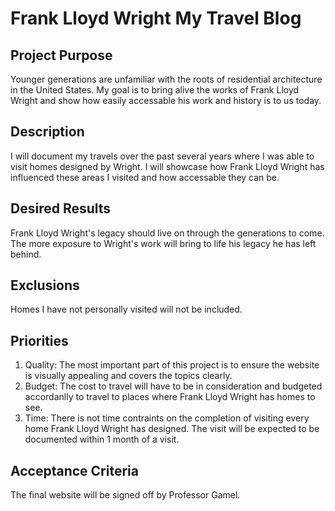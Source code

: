 
# Frank Lloyd Wright My Travel Blog  

## Project Purpose  
Younger generations are unfamiliar with the roots of residential architecture in the United States. My goal is to bring alive the works of Frank Lloyd Wright and show how easily accessable his work and history is to us today.

## Description  
I will document my travels over the past several years where I was able to visit homes designed by Wright. I will showcase how Frank Lloyd Wright has influenced these areas I visited and how accessable they can be.  

## Desired Results  
Frank Lloyd Wright's legacy should live on through the generations to come.  The more exposure to Wright's work will bring to life his legacy he has left behind. 
 
## Exclusions  
Homes I have not personally visited will not be included.  

## Priorities  
1. Quality: The most important part of this project is to ensure the website is visually appealing and covers the topics clearly.  
2. Budget: The cost to travel will have to be in consideration and budgeted accordanlly to travel to places where Frank Lloyd Wright has homes to see.  
3. Time: There is not time contraints on the completion of visiting every home Frank Lloyd Wright has designed.  The visit will be expected to be documented within 1 month of a visit.  

## Acceptance Criteria  
The final website will be signed off by Professor Gamel.